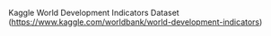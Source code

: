 Kaggle World Development Indicators Dataset (https://www.kaggle.com/worldbank/world-development-indicators)
